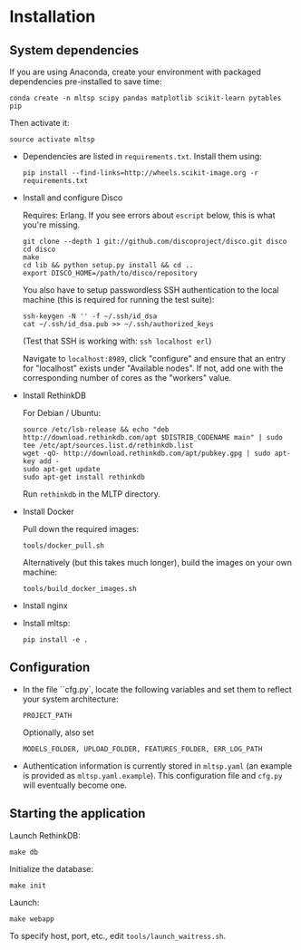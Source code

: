 # Installation

## System dependencies

If you are using Anaconda, create your environment with packaged
dependencies pre-installed to save time:

``conda create -n mltsp scipy pandas matplotlib scikit-learn pytables pip``

Then activate it:

``source activate mltsp``

* Dependencies are listed in ``requirements.txt``.  Install them using:

  ``pip install --find-links=http://wheels.scikit-image.org -r requirements.txt``

* Install and configure Disco

  Requires: Erlang. If you see errors about `escript` below,
  this is what you're missing.

  ```
  git clone --depth 1 git://github.com/discoproject/disco.git disco
  cd disco
  make
  cd lib && python setup.py install && cd ..
  export DISCO_HOME=/path/to/disco/repository
  ```

  You also have to setup passwordless SSH authentication to the local
  machine (this is required for running the test suite):

  ```
  ssh-keygen -N '' -f ~/.ssh/id_dsa
  cat ~/.ssh/id_dsa.pub >> ~/.ssh/authorized_keys
  ```

  (Test that SSH is working with: ``ssh localhost erl``)

  Navigate to ``localhost:8989``, click "configure" and ensure that
  an entry for "localhost" exists under "Available nodes".  If not,
  add one with the corresponding number of cores as the "workers" value.

* Install RethinkDB

  For Debian / Ubuntu:

  ```
  source /etc/lsb-release && echo "deb http://download.rethinkdb.com/apt $DISTRIB_CODENAME main" | sudo tee /etc/apt/sources.list.d/rethinkdb.list
  wget -qO- http://download.rethinkdb.com/apt/pubkey.gpg | sudo apt-key add -
  sudo apt-get update
  sudo apt-get install rethinkdb
  ```

  Run ``rethinkdb`` in the MLTP directory.

* Install Docker

  Pull down the required images:

  ``tools/docker_pull.sh``

  Alternatively (but this takes much longer), build the images on your own
  machine:

  ``tools/build_docker_images.sh``

* Install nginx

* Install mltsp:

  ``pip install -e .``


## Configuration

* In the file ``cfg.py`, locate the following variables and set
  them to reflect your system architecture:

  ``PROJECT_PATH``

  Optionally, also set

  ``MODELS_FOLDER, UPLOAD_FOLDER, FEATURES_FOLDER, ERR_LOG_PATH``

* Authentication information is currently stored in ``mltsp.yaml``
  (an example is provided as ``mltsp.yaml.example``).  This
  configuration file and ``cfg.py`` will eventually become one.


## Starting the application

Launch RethinkDB:

``make db``

Initialize the database:

``make init``

Launch:

``make webapp``

To specify host, port, etc., edit ``tools/launch_waitress.sh``.
